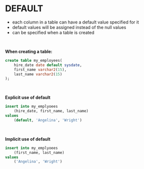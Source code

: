 # DEFAULT

- each column in a table can have a default value specified for it
- default values will be assigned instead of the null values
- can be specified when a table is created

<br>

**When creating a table:**

```sql
create table my_employees(
	hire_date date default sysdate, 
	first_name varchar2(15),
	last_name varchar2(15)
);
```

<br>

**Explicit use of default**

```sql
insert into my_emplyoees
	(hire_date, first_name, last_name) 
values 
	(default, 'Angelina', 'Wright')
```

<br>

**Implicit use of default**

```sql
insert into my_emplyoees
	(first_name, last_name) 
values 
	('Angelina', 'Wright')
```